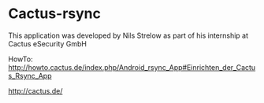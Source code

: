 Cactus-rsync
============

This application was developed by Nils Strelow as part of his internship at Cactus eSecurity GmbH

HowTo: http://howto.cactus.de/index.php/Android_rsync_App#Einrichten_der_Cactus_Rsync_App

http://cactus.de/
